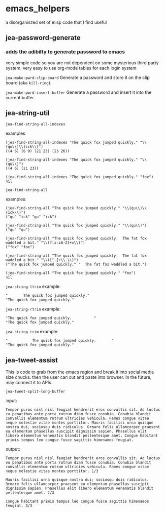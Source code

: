 # emacs_helpers
a disorganiszed set of elisp code that I find useful

## jea-password-generate

### adds the adibilty to generate password to emacs
very simple code so you are not dependent on some mysterious third
party system. very easy to use org-mode tables for each login system

`jea-make-pwrd-clip-board`
Generate a password and store it on the clip board (aka `kill-ring`).

`jea-make-pwrd-insert-buffer`
Generate a password and insert it into the current buffer.

## jea-string-util

`jea-find-string-all-indexes`

examples:
```
(jea-find-string-all-indexes "The quick fox jumped quickly." "\\(qu\\)\\(ick\\)")
((4 6) (6 9) (21 23) (23 26))

(jea-find-string-all-indexes "The quick fox jumped quickly." "\\(qu\\)")
((4 6) (21 23))

(jea-find-string-all-indexes "The quick fox jumped quickly." "fox")
nil
```

`jea-find-string-all`

examples:

```
(jea-find-string-all "The quick fox jumped quickly." "\\(qu\\)\\(ick\\)")
("qu" "ick" "qu" "ick")

(jea-find-string-all "The quick fox jumped quickly." "\\(qu\\)")
("qu" "qu")

(jea-find-string-all "The quick fox jumped quickly.  The fat fox waddled a bit." "\\(f[a-zA-Z]+x\\)")
("fox" "fox")

(jea-find-string-all "The quick fox jumped quickly.  The fat fox waddled a bit." "\\([^.]+\\.\\)")
("The quick fox jumped quickly." "  The fat fox waddled a bit.")

(jea-find-string-all "The quick fox jumped quickly." "fox")
nil
```

`jea-string-ltrim`
example:
```
"  	   	The quick fox jumped quickly."
"The quick fox jumped quickly."
```

`jea-string-rtrim`
example:
```
"The quick fox jumped quickly.  	  	"
"The quick fox jumped quickly."
```

`jea-string-trim`
example: 
```
"	  	  	The quick fox jumped quickly.  	  	"
"The quick fox jumped quickly."
```

## jea-tweet-assist

This is code to grab from the emacs region and break it into social media size chucks. then the user can cut and paste into browser. In the future, may connect it to APIs.

`jea-tweet-split-long-buffer`

input:
```
Tempor purus nisl nisl feugiat hendrerit eros convallis sit. Ac luctus eu penatibus ante porta rutrum diam fusce conubia. Conubia blandit convallis elementum rutrum ultricies vehicula. Fames congue vitae neque molestie vitae montes porttitor. Mauris facilisi urna quisque nostra dui; sociosqu duis ridiculus. Ornare felis ullamcorper praesent eu elementum phasellus suscipit dignissim sapien. Phasellus elit libero elementum venenatis blandit pellentesque amet. Congue habitant primis tempus leo congue fusce sagittis himenaeos feugiat.
```

output:
```
Tempor purus nisl nisl feugiat hendrerit eros convallis sit. Ac luctus eu penatibus ante porta rutrum diam fusce conubia. Conubia blandit convallis elementum rutrum ultricies vehicula. Fames congue vitae neque molestie vitae montes porttitor. 1/3

Mauris facilisi urna quisque nostra dui; sociosqu duis ridiculus. Ornare felis ullamcorper praesent eu elementum phasellus suscipit dignissim sapien. Phasellus elit libero elementum venenatis blandit pellentesque amet. 2/3

Congue habitant primis tempus leo congue fusce sagittis himenaeos feugiat. 3/3
```
